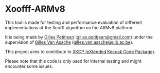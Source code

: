 # Xoofff-ARMv8

This tool is made for testing and performance evaluation of different implementations of the Xoofff algorithm on the ARMv8 platform.

It is being made by [Gilles Petitjean](https://github.com/gillespttj)  (gilles.petitjean@gmail.com) under the supervision of [Gilles Van Assche](https://github.com/gvanas) (gilles.van.assche@ulb.ac.be).

This project aims to contribute to [XKCP (eXtended Keccak Code Package)](https://github.com/XKCP/XKCP).

Please note that this code is only used for internal testing and might encounter some issues.
